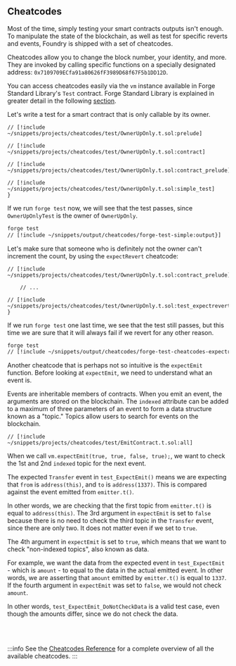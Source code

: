 ## Cheatcodes

Most of the time, simply testing your smart contracts outputs isn't enough. To manipulate the state of the blockchain, as well as test for specific reverts and events, Foundry is shipped with a set of cheatcodes.

Cheatcodes allow you to change the block number, your identity, and more. They are invoked by calling specific functions on a specially designated address: `0x7109709ECfa91a80626fF3989D68f67F5b1DD12D`.

You can access cheatcodes easily via the `vm` instance available in Forge Standard Library's `Test` contract. Forge Standard Library is explained in greater detail in the following [section](/forge/tests/forge-std).

Let's write a test for a smart contract that is only callable by its owner.

```solidity
// [!include ~/snippets/projects/cheatcodes/test/OwnerUpOnly.t.sol:prelude]

// [!include ~/snippets/projects/cheatcodes/test/OwnerUpOnly.t.sol:contract]

// [!include ~/snippets/projects/cheatcodes/test/OwnerUpOnly.t.sol:contract_prelude]

// [!include ~/snippets/projects/cheatcodes/test/OwnerUpOnly.t.sol:simple_test]
}
```

If we run `forge test` now, we will see that the test passes, since `OwnerUpOnlyTest` is the owner of `OwnerUpOnly`.

```sh
forge test
// [!include ~/snippets/output/cheatcodes/forge-test-simple:output}]
```

Let's make sure that someone who is definitely not the owner can't increment the count, by using the `expectRevert` cheatcode:

```solidity
// [!include ~/snippets/projects/cheatcodes/test/OwnerUpOnly.t.sol:contract_prelude]

    // ...

// [!include ~/snippets/projects/cheatcodes/test/OwnerUpOnly.t.sol:test_expectrevert]
}
```

If we run `forge test` one last time, we see that the test still passes, but this time we are sure that it will always fail if we revert for any other reason.

```bash
forge test
// [!include ~/snippets/output/cheatcodes/forge-test-cheatcodes-expectrevert:output]
```

Another cheatcode that is perhaps not so intuitive is the `expectEmit` function. Before looking at `expectEmit`, we need to understand what an event is.

Events are inheritable members of contracts. When you emit an event, the arguments are stored on the blockchain. The `indexed` attribute can be added to a maximum of three parameters of an event to form a data structure known as a "topic." Topics allow users to search for events on the blockchain.

```solidity
// [!include ~/snippets/projects/cheatcodes/test/EmitContract.t.sol:all]
```

When we call `vm.expectEmit(true, true, false, true);`, we want to check the 1st and 2nd `indexed` topic for the next event.

The expected `Transfer` event in `test_ExpectEmit()` means we are expecting that `from` is `address(this)`, and `to` is `address(1337)`. This is compared against the event emitted from `emitter.t()`.

In other words, we are checking that the first topic from `emitter.t()` is equal to `address(this)`. The 3rd argument in `expectEmit` is set to `false` because there is no need to check the third topic in the `Transfer` event, since there are only two. It does not matter even if we set to `true`.

The 4th argument in `expectEmit` is set to `true`, which means that we want to check "non-indexed topics", also known as data.

For example, we want the data from the expected event in `test_ExpectEmit` - which is `amount` - to equal to the data in the actual emitted event. In other words, we are asserting that `amount` emitted by `emitter.t()` is equal to `1337`. If the fourth argument in `expectEmit` was set to `false`, we would not check `amount`.

In other words, `test_ExpectEmit_DoNotCheckData` is a valid test case, even though the amounts differ, since we do not check the data.

<br></br>

:::info
See the [Cheatcodes Reference](/reference/cheatcodes/overview) for a complete overview of all the available cheatcodes.
:::
